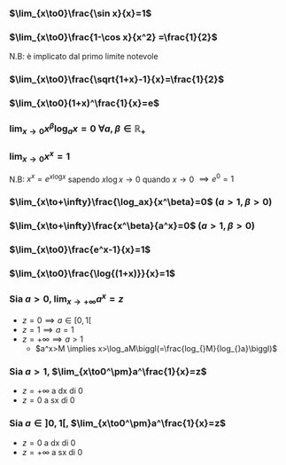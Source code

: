 ### $\lim_{x\to0}\frac{\sin x}{x}=1$
### $\lim_{x\to0}\frac{1-\cos x}{x^2} =\frac{1}{2}$
N.B: è implicato dal primo limite notevole
### $\lim_{x\to0}\frac{\sqrt{1+x}-1}{x}=\frac{1}{2}$
### $\lim_{x\to0}(1+x)^\frac{1}{x}=e$
### $\lim_{x\to0}x^\beta\log_{a}x=0$    $\forall a,\beta \in \mathbb{R}_+$
### $\lim_{x\to0}x^x=1$
N.B: $x^x=e^{x\log_{}x}$
	sapendo $x\log{}x\to0$ quando $x\to0$ $\implies e^0=1$
### $\lim_{x\to+\infty}\frac{\log_ax}{x^\beta}=0$    ($a>1, \beta>0$)
### $\lim_{x\to+\infty}\frac{x^\beta}{a^x}=0$    ($a>1, \beta>0$)
### $\lim_{x\to0}\frac{e^x-1}{x}=1$
### $\lim_{x\to0}\frac{\log{(1+x)}}{x}=1$
### Sia $a>0$,    $\lim_{x\to+\infty}a^x = z$
- $z=0 \implies a \in[0,1[$
- $z=1 \implies a=1$
- $z=+\infty \implies a>1$
	- $a^x>M \implies x>\log_aM\biggl(=\frac{log_{}M}{log_{}a}\biggl)$
### Sia $a>1$,    $\lim_{x\to0^\pm}a^\frac{1}{x}=z$
- $z=+\infty$ a dx di $0$
- $z=0$ a sx di $0$
### Sia $a\in]0,1[$,    $\lim_{x\to0^\pm}a^\frac{1}{x}=z$
- $z=0$ a dx di $0$
- $z=+\infty$ a sx di $0$

